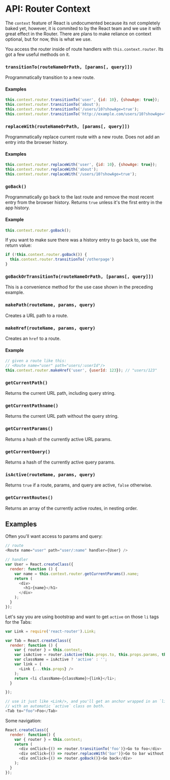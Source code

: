 API: Router Context
===================

The `context` feature of React is undocumented because its not
completely baked yet, however, it is commited to by the React team and
we use it with great effect in the Router. There are plans to make
reliance on context optional, but for now, this is what we use.

You access the router inside of route handlers with
`this.context.router`. Its got a few useful methods on it.

### `transitionTo(routeNameOrPath, [params[, query]])`

Programmatically transition to a new route.

#### Examples

```js
this.context.router.transitionTo('user', {id: 10}, {showAge: true});
this.context.router.transitionTo('about');
this.context.router.transitionTo('/users/10?showAge=true');
this.context.router.transitionTo('http://example.com/users/10?showAge=true');
```

### `replaceWith(routeNameOrPath, [params[, query]])`

Programmatically replace current route with a new route. Does not add an
entry into the browser history.

#### Examples

```js
this.context.router.replaceWith('user', {id: 10}, {showAge: true});
this.context.router.replaceWith('about');
this.context.router.replaceWith('/users/10?showAge=true');
```

### `goBack()`

Programmatically go back to the last route and remove the most recent
entry from the browser history. Returns `true` unless it's the first entry
in the app history.

#### Example

```js
this.context.router.goBack();
```

If you want to make sure there was a history entry to go back to, use the return value:

```js
if (!this.context.router.goBack()) {
  this.context.router.transitionTo('/otherpage')
}
```

### `goBackOrTransitionTo(routeNameOrPath, [params[, query]])`

This is a convenience method for the use case shown in the preceding example.

### `makePath(routeName, params, query)`

Creates a URL path to a route.

### `makeHref(routeName, params, query)`

Creates an `href` to a route.

#### Example

```js
// given a route like this:
// <Route name="user" path="users/:userId"/>
this.context.router.makeHref('user', {userId: 123}); // "users/123"
```

### `getCurrentPath()`

Returns the current URL path, including query string.

### `getCurrentPathname()`

Returns the current URL path without the query string.

### `getCurrentParams()`

Returns a hash of the currently active URL params.

### `getCurrentQuery()`

Returns a hash of the currently active query params.

### `isActive(routeName, params, query)`

Returns `true` if a route, params, and query are active, `false`
otherwise.

### `getCurrentRoutes()`

Returns an array of the currently active routes, in nesting order.

Examples
--------

Often you'll want access to params and query:

```js
// route
<Route name="user" path="user/:name" handler={User} />

// handler
var User = React.createClass({
  render: function () {
    var name = this.context.router.getCurrentParams().name;
    return (
      <div>
        <h1>{name}</h1>
      </div>
    );
  }
});
```

Let's say you are using bootstrap and want to get `active` on those `li`
tags for the Tabs:

```js
var Link = require('react-router').Link;

var Tab = React.createClass({
  render: function () {
    var { router } = this.context;
    var isActive = router.isActive(this.props.to, this.props.params, this.props.query);
    var className = isActive ? 'active' : '';
    var link = (
      <Link {...this.props} />
    );
    return <li className={className}>{link}</li>;
  }

});

// use it just like <Link/>, and you'll get an anchor wrapped in an `li`
// with an automatic `active` class on both.
<Tab to="foo">Foo</Tab>
```

Some navigation:

```js
React.createClass({
  render: function() {
    var { router } = this.context;
    return (
      <div onClick={() => router.transitionTo('foo')}>Go to foo</div>
      <div onClick={() => router.replaceWith('bar')}>Go to bar without creating a new history entry</div>
      <div onClick={() => router.goBack()}>Go back</div>
    );
  }
});
```



